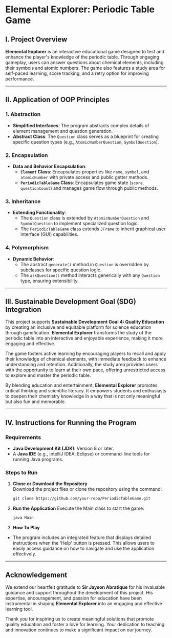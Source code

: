 # Elemental Explorer: Periodic Table Game

## I. Project Overview
**Elemental Explorer** is an interactive educational game designed to test and enhance the player's knowledge of the periodic table. Through engaging gameplay, users can answer questions about chemical elements, including their symbols and atomic numbers. The game also features a study area for self-paced learning, score tracking, and a retry option for improving performance.

---

## II. Application of OOP Principles
### 1. Abstraction
- **Simplified Interfaces**: The program abstracts complex details of element management and question generation.
- **Abstract Class**: The `Question` class serves as a blueprint for creating specific question types (e.g., `AtomicNumberQuestion`, `SymbolQuestion`).

### 2. Encapsulation
- **Data and Behavior Encapsulation**:
  - **`Element` Class**: Encapsulates properties like `name`, `symbol`, and `atomicNumber` with private access and public getter methods.
  - **`PeriodicTableGame` Class**: Encapsulates game state (`score`, `questionCount`) and manages game flow through public methods.

### 3. Inheritance
- **Extending Functionality**:
  - The `Question` class is extended by `AtomicNumberQuestion` and `SymbolQuestion` to implement specialized question logic.
  - The `PeriodicTableGame` class extends `JFrame` to inherit graphical user interface (GUI) capabilities.

### 4. Polymorphism
- **Dynamic Behavior**:
  - The abstract `generate()` method in `Question` is overridden by subclasses for specific question logic.
  - The `askQuestion()` method interacts generically with any `Question` type, ensuring extensibility.

---

## III. Sustainable Development Goal (SDG) Integration

This project supports **Sustainable Development Goal 4: Quality Education** by creating an inclusive and equitable platform for science education through gamification. **Elemental Explorer** transforms the study of the periodic table into an interactive and enjoyable experience, making it more engaging and effective.

The game fosters active learning by encouraging players to recall and apply their knowledge of chemical elements, with immediate feedback to enhance understanding and retention. Additionally, the study area provides users with the opportunity to learn at their own pace, offering unrestricted access to explore and master the periodic table.

By blending education and entertainment, **Elemental Explorer** promotes critical thinking and scientific literacy. It empowers students and enthusiasts to deepen their chemistry knowledge in a way that is not only meaningful but also fun and memorable.

---

## IV. Instructions for Running the Program

### **Requirements**
- **Java Development Kit (JDK)**: Version 8 or later.
- A **Java IDE** (e.g., IntelliJ IDEA, Eclipse) or command-line tools for running Java programs.

### **Steps to Run**
1. **Clone or Download the Repository**  
   Download the project files or clone the repository using the command:
   ```bash
   git clone https://github.com/your-repo/PeriodicTableGame.git
2. **Run the Application**
  Execute the Main class to start the game:
   ```bash
   java Main
3. **How To Play**
  - The program includes an integrated feature that displays detailed instructions when the 'Help' button is pressed. This allows users to easily access guidance on how to navigate and use the application effectively.

---
## Acknowledgement
We extend our heartfelt gratitude to **Sir Jayson Abratique** for his invaluable guidance and support throughout the development of this project. His expertise, encouragement, and passion for education have been instrumental in shaping **Elemental Explorer** into an engaging and effective learning tool. 

Thank you for inspiring us to create meaningful solutions that promote quality education and foster a love for learning. Your dedication to teaching and innovation continues to make a significant impact on our journey.

